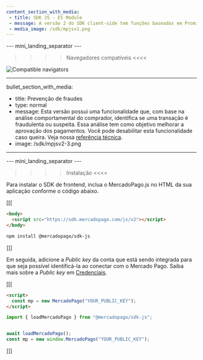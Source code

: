 ```yaml
---
content_section_with_media: 
 - title: SDK JS - ES Module
 - message: A versão 2 do SDK client-side tem funções baseadas em Promises e traz uma interface com o desenvolvedor renovada e apresenta melhor tratamento de erros.
 - media_image: /sdk/mpjsv1.png
---
```


--- mini_landing_separator ---

>>>> Navegadores compatíveis <<<<

![Compatible navigators](sdk/mp-jsv2.png)

---
bullet_section_with_media: 
 - title: Prevenção de fraudes
 - type: normal
 - message: Esta versão possui uma funcionalidade que, com base na análise comportamental do comprador, identifica se uma transação é fraudulenta ou suspeita. Essa análise tem como objetivo melhorar a aprovação dos pagamentos. Você pode desabilitar esta funcionalidade caso queira. Veja nossa [referência técnica](https://github.com/mercadopago/sdk-js#api).
 - image: /sdk/mpjsv2-3.png
---

--- mini_landing_separator ---

>>>> Instalação <<<<

Para instalar o SDK de frontend, inclua o MercadoPago.js no HTML da sua aplicação conforme o código abaixo.

[[[
```html
<body>
  <script src="https://sdk.mercadopago.com/js/v2"></script>
</body>
```
```bash
npm install @mercadopago/sdk-js

```
]]]

Em seguida, adicione a _Public key_ da conta que está sendo integrada para que seja possível identificá-la ao conectar com o Mercado Pago. Saiba mais sobre a _Public key_ em [Credenciais](/developers/pt/docs/checkout-api/additional-content/credentials).

[[[
```html
<script>
  const mp = new MercadoPago("YOUR_PUBLIC_KEY");
</script>
```
```javascript
import { loadMercadoPago } from "@mercadopago/sdk-js";


await loadMercadoPago();
const mp = new window.MercadoPago("YOUR_PUBLIC_KEY");

```
]]]
